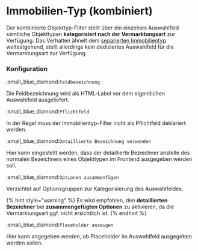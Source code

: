 # Immobilien-Typ (kombiniert)

Der kombinierte Objekttyp-Filter stellt über ein einzelnes Auswahlfeld sämtliche Objekttypen **kategorisiert nach der Vermarktungsart** zur Verfügung. Das Verhalten ähnelt dem [separierten Immobilientyp](immobilien-typ-separiert.md) weitestgehend, stellt allerdings kein dediziertes Auswahlfeld für die Vermarktungsart zur Verfügung.

### Konfiguration

:small\_blue\_diamond:`Feldbezeichnung`

Die Feldbezeichnung wird als HTML-Label vor dem eigentlichen Auswahlfeld ausgeliefert.

:small\_blue\_diamond:`Pflichtfeld`

In der Regel muss der Immobilientyp-Filter nicht als Pflichtfeld deklariert werden.

:small\_blue\_diamond:`Detaillierte Bezeichnung verwenden`

Hier kann eingestellt werden, dass der detaillierte Bezeichner anstelle des normalen Bezeichners eines Objekttypen im Frontend ausgegeben werden soll.

:small\_blue\_diamond:`Optionen zusammenfügen`

Verzichtet auf Optionsgruppen zur Kategorisierung des Auswahlfeldes.

{% hint style="warning" %}
Es wird empfohlen, den **detaillierten Bezeichner** bei **zusammengefügten Optionen** zu aktivieren, da die Vermarktungsart ggf. nicht ersichtlich ist.
{% endhint %}

:small\_blue\_diamond:`Placeholder anzeigen`

Hier kann angegeben werden, ob Placeholder im Auswahlfeld ausgegeben werden sollen.&#x20;

&#x20;
